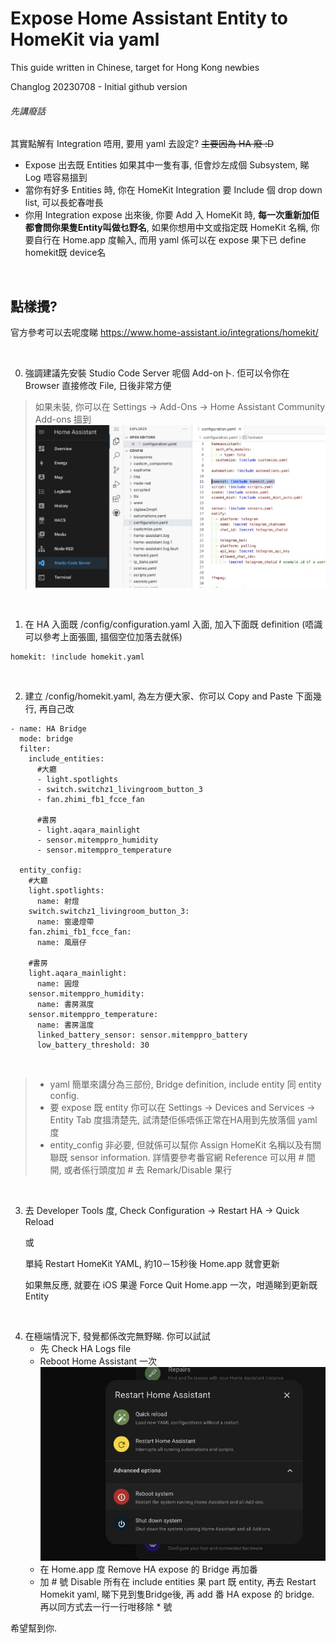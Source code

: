 # Expose Home Assistant Entity to HomeKit via yaml 
This guide written in Chinese, target for Hong Kong newbies

Changlog
20230708 - Initial github version

###### 先講廢話
其實點解有 Integration 唔用, 要用 yaml 去設定? ~~主要因為 HA 廢 :D~~
- Expose 出去既 Entities 如果其中一隻有事, 佢會炒左成個 Subsystem, 睇 Log 唔容易搵到
- 當你有好多 Entities 時, 你在 HomeKit Integration 要 Include 個 drop down list, 可以長蛇春咁長
- 你用 Integration expose 出來後, 你要 Add 入 HomeKit 時, **每一次重新加佢都會問你果隻Entity叫做乜野名**, 如果你想用中文或指定既 HomeKit 名稱, 你要自行在 Home.app 度輸入, 而用 yaml 係可以在 expose 果下已 define homekit既 device名

<br/>

## 點樣攪?

官方參考可以去呢度睇
https://www.home-assistant.io/integrations/homekit/

<br/>

0. 強調建議先安裝 Studio Code Server 呢個 Add-on卜. 佢可以令你在 Browser 直接修改 File, 日後非常方便
> 如果未裝, 你可以在 Settings -> Add-Ons -> Home Assistant Community Add-ons 搵到 
![addons](https://github.com/jomud9/homeassistant_howto/blob/2fabe48e35cf15868b732a85c16f21bcc558b43b/images/homekit_yaml_01.jpg)

<br/>

1. 在 HA 入面既 /config/configuration.yaml 入面, 加入下面既 definition (唔識可以參考上面張圖, 搵個空位加落去就係)
```shell
homekit: !include homekit.yaml
```
<br/>

2. 建立 /config/homekit.yaml, 為左方便大家、你可以 Copy and Paste 下面幾行, 再自己改
```shell
- name: HA Bridge
  mode: bridge
  filter:
    include_entities:
      #大廳
      - light.spotlights
      - switch.switchz1_livingroom_button_3
      - fan.zhimi_fb1_fcce_fan

      #書房
      - light.aqara_mainlight
      - sensor.mitemppro_humidity
      - sensor.mitemppro_temperature

  entity_config:
    #大廳
    light.spotlights:
      name: 射燈
    switch.switchz1_livingroom_button_3:
      name: 窗邊燈帶
    fan.zhimi_fb1_fcce_fan:
      name: 風扇仔
 
    #書房
    light.aqara_mainlight:
      name: 圓燈
    sensor.mitemppro_humidity:
      name: 書房濕度
    sensor.mitemppro_temperature:
      name: 書房溫度
      linked_battery_sensor: sensor.mitemppro_battery
      low_battery_threshold: 30
```
<br/>

>- yaml 簡單來講分為三部份, Bridge definition, include entity 同 entity config. 
>- 要 expose 既 entity 你可以在 Settings -> Devices and Services -> Entity Tab 度搵清楚先, 試清楚佢係唔係正常在HA用到先放落個 yaml 度
>- entity_config 非必要, 但就係可以幫你 Assign HomeKit 名稱以及有關聯既 sensor information. 詳情要參考番官網 Reference
> 可以用 # 間開, 或者係行頭度加 # 去 Remark/Disable 果行

<br />

3. 去 Developer Tools 度, Check Configuration -> Restart HA -> Quick Reload

   或 

   單純 Restart HomeKit YAML, 約10－15秒後 Home.app 就會更新 
   
   如果無反應, 就要在 iOS 果邊 Force Quit Home.app 一次，咁遁睇到更新既 Entity

<br/>

4. 在極端情況下, 發覺都係改完無野睇. 你可以試試
    - 先 Check HA Logs file
    - Reboot Home Assistant 一次 <br/>
    ![reboot](https://github.com/jomud9/homeassistant_howto/blob/3d5a9ba7a9e362f0ddc8f89b2c4f3d2fa09eb05c/images/ha_reboot.jpg)
    - 在 Home.app 度 Remove HA expose 的 Bridge 再加番
    - 加 # 號 Disable 所有在 include entities 果 part 既 entity, 再去 Restart Homekit yaml, 睇下見到隻Bridge後, 再 add 番 HA expose 的 bridge. 再以同方式去一行一行咁移除 * 號

希望幫到你. 